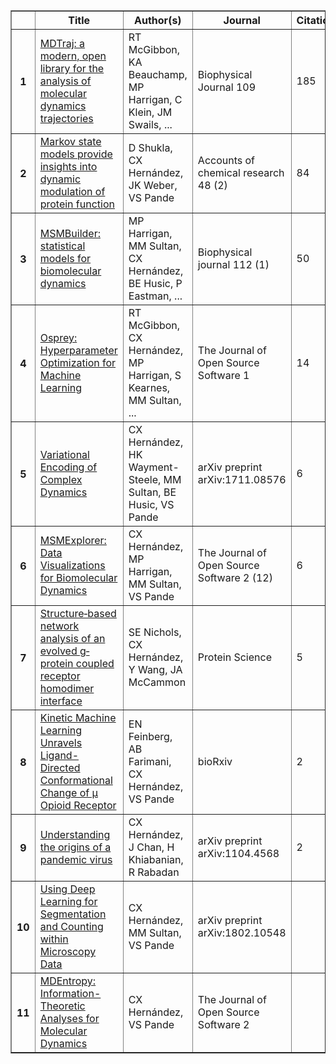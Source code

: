 <table border="1" class="dataframe">  <thead>    <tr style="text-align: center;">      <th></th>      <th>Title</th>      <th>Author(s)</th>      <th>Journal</th>      <th>Citations</th>      <th>Year</th>    </tr>  </thead>  <tbody>    <tr>      <th>1</th>      <td><a href="https://scholar.google.com//citations?view_op=view_citation&hl=en&user=6j85aJMAAAAJ&pagesize=100&citation_for_view=6j85aJMAAAAJ:W7OEmFMy1HYC">MDTraj: a modern, open library for the analysis of molecular dynamics trajectories</a></td>      <td>RT McGibbon, KA Beauchamp, MP Harrigan, C Klein, JM Swails, ...</td>      <td>Biophysical Journal 109</td>      <td>185</td>      <td>2015</td>    </tr>    <tr>      <th>2</th>      <td><a href="https://scholar.google.com//citations?view_op=view_citation&hl=en&user=6j85aJMAAAAJ&pagesize=100&citation_for_view=6j85aJMAAAAJ:qjMakFHDy7sC">Markov state models provide insights into dynamic modulation of protein function</a></td>      <td>D Shukla, CX Hernández, JK Weber, VS Pande</td>      <td>Accounts of chemical research 48 (2)</td>      <td>84</td>      <td>2015</td>    </tr>    <tr>      <th>3</th>      <td><a href="https://scholar.google.com//citations?view_op=view_citation&hl=en&user=6j85aJMAAAAJ&pagesize=100&citation_for_view=6j85aJMAAAAJ:Mojj43d5GZwC">MSMBuilder: statistical models for biomolecular dynamics</a></td>      <td>MP Harrigan, MM Sultan, CX Hernández, BE Husic, P Eastman, ...</td>      <td>Biophysical journal 112 (1)</td>      <td>50</td>      <td>2017</td>    </tr>    <tr>      <th>4</th>      <td><a href="https://scholar.google.com//citations?view_op=view_citation&hl=en&user=6j85aJMAAAAJ&pagesize=100&citation_for_view=6j85aJMAAAAJ:t6usbXjVLHcC">Osprey: Hyperparameter Optimization for Machine Learning</a></td>      <td>RT McGibbon, CX Hernández, MP Harrigan, S Kearnes, MM Sultan, ...</td>      <td>The Journal of Open Source Software 1</td>      <td>14</td>      <td>2016</td>    </tr>    <tr>      <th>5</th>      <td><a href="https://scholar.google.com//citations?view_op=view_citation&hl=en&user=6j85aJMAAAAJ&pagesize=100&citation_for_view=6j85aJMAAAAJ:ZuybSZzF8UAC">Variational Encoding of Complex Dynamics</a></td>      <td>CX Hernández, HK Wayment-Steele, MM Sultan, BE Husic, VS Pande</td>      <td>arXiv preprint arXiv:1711.08576</td>      <td>6</td>      <td>2017</td>    </tr>    <tr>      <th>6</th>      <td><a href="https://scholar.google.com//citations?view_op=view_citation&hl=en&user=6j85aJMAAAAJ&pagesize=100&citation_for_view=6j85aJMAAAAJ:WA5NYHcadZ8C">MSMExplorer: Data Visualizations for Biomolecular Dynamics</a></td>      <td>CX Hernández, MP Harrigan, MM Sultan, VS Pande</td>      <td>The Journal of Open Source Software 2 (12)</td>      <td>6</td>      <td>2017</td>    </tr>    <tr>      <th>7</th>      <td><a href="https://scholar.google.com//citations?view_op=view_citation&hl=en&user=6j85aJMAAAAJ&pagesize=100&citation_for_view=6j85aJMAAAAJ:d1gkVwhDpl0C">Structure‐based network analysis of an evolved g‐protein coupled receptor homodimer interface</a></td>      <td>SE Nichols, CX Hernández, Y Wang, JA McCammon</td>      <td>Protein Science</td>      <td>5</td>      <td>2013</td>    </tr>    <tr>      <th>8</th>      <td><a href="https://scholar.google.com//citations?view_op=view_citation&hl=en&user=6j85aJMAAAAJ&pagesize=100&citation_for_view=6j85aJMAAAAJ:WqliGbK-hY8C">Kinetic Machine Learning Unravels Ligand-Directed Conformational Change of μ Opioid Receptor</a></td>      <td>EN Feinberg, AB Farimani, CX Hernández, VS Pande</td>      <td>bioRxiv</td>      <td>2</td>      <td>2017</td>    </tr>    <tr>      <th>9</th>      <td><a href="https://scholar.google.com//citations?view_op=view_citation&hl=en&user=6j85aJMAAAAJ&pagesize=100&citation_for_view=6j85aJMAAAAJ:u5HHmVD_uO8C">Understanding the origins of a pandemic virus</a></td>      <td>CX Hernández, J Chan, H Khiabanian, R Rabadan</td>      <td>arXiv preprint arXiv:1104.4568</td>      <td>2</td>      <td>2011</td>    </tr>    <tr>      <th>10</th>      <td><a href="https://scholar.google.com//citations?view_op=view_citation&hl=en&user=6j85aJMAAAAJ&pagesize=100&citation_for_view=6j85aJMAAAAJ:hkOj_22Ku90C">Using Deep Learning for Segmentation and Counting within Microscopy Data</a></td>      <td>CX Hernández, MM Sultan, VS Pande</td>      <td>arXiv preprint arXiv:1802.10548</td>      <td></td>      <td>2018</td>    </tr>    <tr>      <th>11</th>      <td><a href="https://scholar.google.com//citations?view_op=view_citation&hl=en&user=6j85aJMAAAAJ&pagesize=100&citation_for_view=6j85aJMAAAAJ:ye4kPcJQO24C">MDEntropy: Information-Theoretic Analyses for Molecular Dynamics</a></td>      <td>CX Hernández, VS Pande</td>      <td>The Journal of Open Source Software 2</td>      <td></td>      <td>2017</td>    </tr>  </tbody></table>
